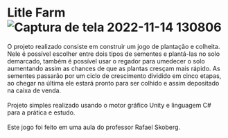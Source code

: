 # Litle Farm![Captura de tela 2022-11-14 130806](https://user-images.githubusercontent.com/88291122/201708471-02f4d2df-f3e5-4ce2-9058-3c41ab08d14a.png)
O projeto realizado consiste em construir um jogo de plantação e colheita. Nele é possível escolher entre dois tipos de sementes e plantá-las no solo demarcado, também é possível usar o regador para umedecer o solo aumentando assim as chances de que as plantas cresçam mais rápido. As sementes passarão por um ciclo de crescimento dividido em cinco etapas, ao chegar na última ele estará pronto para ser colhido e assim depositado na caixa de venda.
<br><br>Projeto simples realizado usando o motor gráfico Unity e linguagem C# para a prática e estudo.
<br><br>Este jogo foi feito em uma aula do professor Rafael Skoberg.
